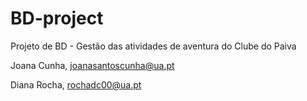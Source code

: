 # BD-project
Projeto de BD - Gestão das atividades de aventura do Clube do Paiva

Joana Cunha, joanasantoscunha@ua.pt

Diana Rocha, rochadc00@ua.pt
